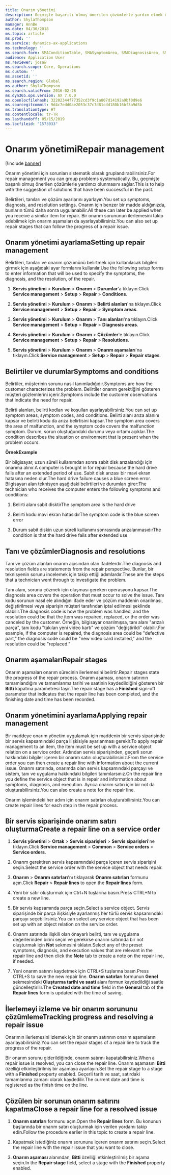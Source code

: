```yaml
---
title: Onarım yönetimi
description: Geçmişte başarılı olmuş önerilen çözümlerle yardım etmek üzere sorunları sistematik olarak gruplayın.
author: ShylaThompson
manager: AnnBe
ms.date: 04/30/2018
ms.topic: article
ms.prod: ''
ms.service: dynamics-ax-applications
ms.technology: ''
ms.search.form: SMAConditionTable, SMASymptomArea, SMADiagnosisArea, SMAResolutionTable, SMARepairStage
audience: Application User
ms.reviewer: josaw
ms.search.scope: Core, Operations
ms.custom: ''
ms.assetid: ''
ms.search.region: Global
ms.author: ShylaThompson
ms.search.validFrom: 2016-02-28
ms.dyn365.ops.version: AX 7.0.0
ms.openlocfilehash: 32202344f77352cd3f9c1a807d14192a9bf0d9e6
ms.sourcegitcommit: 9d4c7edd0ae2053c37c7d81cdd180b16bf3a9d3b
ms.translationtype: HT
ms.contentlocale: tr-TR
ms.lasthandoff: 05/15/2019
ms.locfileid: "1573033"
---
```

# <a name="repair-management"></a><span data-ttu-id="1007e-103">Onarım yönetimi</span><span class="sxs-lookup"><span data-stu-id="1007e-103">Repair management</span></span>       

[!include [banner](../includes/banner.md)]


<span data-ttu-id="1007e-104">Onarım yönetimi için sorunları sistematik olarak gruplandırabilirsiniz.</span><span class="sxs-lookup"><span data-stu-id="1007e-104">For repair management you can group problems systematically.</span></span> <span data-ttu-id="1007e-105">Bu, geçmişte başarılı olmuş önerilen çözümlerle yardımcı olunmasını sağlar.</span><span class="sxs-lookup"><span data-stu-id="1007e-105">This is to help with the suggestion of solutions that have been successful in the past.</span></span>

<span data-ttu-id="1007e-106">Belirtileri, tanıları ve çözüm ayarlarını ayarlayın.</span><span class="sxs-lookup"><span data-stu-id="1007e-106">You set up symptoms, diagnosis, and resolution settings.</span></span> <span data-ttu-id="1007e-107">Onarım için benzer bir madde aldığınızda, bunların tümü daha sonra uygulanabilir.</span><span class="sxs-lookup"><span data-stu-id="1007e-107">All these can later be applied when you receive a similar item for repair.</span></span> <span data-ttu-id="1007e-108">Bir onarım sorununun ilerlemesini takip edebilmek için onarım aşamaları da ayarlayabilirsiniz.</span><span class="sxs-lookup"><span data-stu-id="1007e-108">You can also set up repair stages that can follow the progress of a repair issue.</span></span>

## <a name="setting-up-repair-management"></a><span data-ttu-id="1007e-109">Onarım yönetimi ayarlama</span><span class="sxs-lookup"><span data-stu-id="1007e-109">Setting up repair management</span></span>

<span data-ttu-id="1007e-110">Belirtileri, tanıları ve onarım çözümünü belirtmek için kullanılacak bilgileri girmek için aşağıdaki ayar formlarını kullanılır.</span><span class="sxs-lookup"><span data-stu-id="1007e-110">Use the following setup forms to enter information that will be used to specify the symptoms, the diagnosis, and the resolution, of the repair.</span></span>

1.  <span data-ttu-id="1007e-111">**Servis yönetimi** \> **Kurulum** \> **Onarım** \> **Durumlar**'a tıklayın.</span><span class="sxs-lookup"><span data-stu-id="1007e-111">Click **Service management** \> **Setup** \> **Repair** \> **Conditions**.</span></span>

2.  <span data-ttu-id="1007e-112">**Servis yönetimi** \> **Kurulum** \> **Onarım** \> **Belirti alanları**'na tıklayın.</span><span class="sxs-lookup"><span data-stu-id="1007e-112">Click **Service management** \> **Setup** \> **Repair** \> **Symptom areas**.</span></span>

3.  <span data-ttu-id="1007e-113">**Servis yönetimi** \> **Kurulum** \> **Onarım** \> **Tanı alanları**'na tıklayın.</span><span class="sxs-lookup"><span data-stu-id="1007e-113">Click **Service management** \> **Setup** \> **Repair** \> **Diagnosis areas**.</span></span>

4.  <span data-ttu-id="1007e-114">**Servis yönetimi** \> **Kurulum** \> **Onarım** \> **Çözümler**'e tıklayın.</span><span class="sxs-lookup"><span data-stu-id="1007e-114">Click **Service management** \> **Setup** \> **Repair** \> **Resolutions**.</span></span>

5.  <span data-ttu-id="1007e-115">**Servis yönetimi** \> **Kurulum** \> **Onarım** \> **Onarım aşamaları**'na tıklayın.</span><span class="sxs-lookup"><span data-stu-id="1007e-115">Click **Service management** \> **Setup** \> **Repair** \> **Repair stages**.</span></span>

## <a name="symptoms-and-conditions"></a><span data-ttu-id="1007e-116">Belirtiler ve durumlar</span><span class="sxs-lookup"><span data-stu-id="1007e-116">Symptoms and conditions</span></span>

<span data-ttu-id="1007e-117">Belirtiler, müşterinin sorunu nasıl tanımladığıdır.</span><span class="sxs-lookup"><span data-stu-id="1007e-117">Symptoms are how the customer characterizes the problem.</span></span> <span data-ttu-id="1007e-118">Belirtiler onarım gerektiğini gösteren müşteri gözlemlerini içerir.</span><span class="sxs-lookup"><span data-stu-id="1007e-118">Symptoms include the customer observations that indicate the need for repair.</span></span>

<span data-ttu-id="1007e-119">Belirti alanları, belirti kodları ve koşulları ayarlayabilirsiniz.</span><span class="sxs-lookup"><span data-stu-id="1007e-119">You can set up symptom areas, symptom codes, and conditions.</span></span> <span data-ttu-id="1007e-120">Belirti alanı arıza alanını kapsar ve belirti kodu da arıza belirtisini kapsar.</span><span class="sxs-lookup"><span data-stu-id="1007e-120">The symptom area covers the area of malfunction, and the symptom code covers the malfunction symptom.</span></span> <span data-ttu-id="1007e-121">Durum, sorun oluştuğundaki durumu veya ortamı açıklar.</span><span class="sxs-lookup"><span data-stu-id="1007e-121">The condition describes the situation or environment that is present when the problem occurs.</span></span>

<span data-ttu-id="1007e-122">**Örnek**</span><span class="sxs-lookup"><span data-stu-id="1007e-122">**Example**</span></span>

<span data-ttu-id="1007e-123">Bir bilgisayar, uzun süreli kullanımdan sonra sabit disk arızalandığı için onarıma alınır.</span><span class="sxs-lookup"><span data-stu-id="1007e-123">A computer is brought in for repair because the hard drive fails after an extended period of use.</span></span> <span data-ttu-id="1007e-124">Sabit disk arızası bir mavi ekran hatasına neden olur.</span><span class="sxs-lookup"><span data-stu-id="1007e-124">The hard drive failure causes a blue screen error.</span></span> <span data-ttu-id="1007e-125">Bilgisayarı alan teknisyen aşağıdaki belirtileri ve durumları girer:</span><span class="sxs-lookup"><span data-stu-id="1007e-125">The technician who receives the computer enters the following symptoms and conditions:</span></span>

1.  <span data-ttu-id="1007e-126">Belirti alanı sabit disktir</span><span class="sxs-lookup"><span data-stu-id="1007e-126">The symptom area is the hard drive</span></span>

2.  <span data-ttu-id="1007e-127">Belirti kodu mavi ekran hatasıdır</span><span class="sxs-lookup"><span data-stu-id="1007e-127">The symptom code is the blue screen error</span></span>

3.  <span data-ttu-id="1007e-128">Durum sabit diskin uzun süreli kullanımı sonrasında arızalanmasıdır</span><span class="sxs-lookup"><span data-stu-id="1007e-128">The condition is that the hard drive fails after extended use</span></span>

## <a name="diagnosis-and-resolutions"></a><span data-ttu-id="1007e-129">Tanı ve çözümler</span><span class="sxs-lookup"><span data-stu-id="1007e-129">Diagnosis and resolutions</span></span>

<span data-ttu-id="1007e-130">Tanı ve çözüm alanları onarım açısından olan ifadelerdir.</span><span class="sxs-lookup"><span data-stu-id="1007e-130">The diagnosis and resolution fields are statements from the repair perspective.</span></span> <span data-ttu-id="1007e-131">Bunlar, bir teknisyenin sorunu incelemek için takip ettiği adımlardır.</span><span class="sxs-lookup"><span data-stu-id="1007e-131">These are the steps that a technician went through to investigate the problem.</span></span>

<span data-ttu-id="1007e-132">Tanı alanı, sorunu çözmek için oluşması gereken operasyonu kapsar.</span><span class="sxs-lookup"><span data-stu-id="1007e-132">The diagnosis area covers the operation that must occur to solve the issue.</span></span> <span data-ttu-id="1007e-133">Tanı kodu sorunun nasıl ele alındığını ifade eder ve çözüm maddenin onarılması, değiştirilmesi veya siparişin müşteri tarafından iptal edilmesi şeklinde olabilir.</span><span class="sxs-lookup"><span data-stu-id="1007e-133">The diagnosis code is how the problem was handled, and the resolution could be that the item was repaired, replaced, or the order was canceled by the customer.</span></span> <span data-ttu-id="1007e-134">Örneğin, bilgisayar onarılmışsa, tanı alanı "arızalı parça", tanı kodu "takılan yeni video kartı" ve çözüm "değiştirildi" olabilir.</span><span class="sxs-lookup"><span data-stu-id="1007e-134">For example, if the computer is repaired, the diagnosis area could be "defective part," the diagnosis code could be "new video card installed," and the resolution could be "replaced."</span></span>

## <a name="repair-stages"></a><span data-ttu-id="1007e-135">Onarım aşamaları</span><span class="sxs-lookup"><span data-stu-id="1007e-135">Repair stages</span></span>

<span data-ttu-id="1007e-136">Onarım aşamaları onarım sürecinin ilerlemesini belirtir.</span><span class="sxs-lookup"><span data-stu-id="1007e-136">Repair stages state the progress of the repair process.</span></span> <span data-ttu-id="1007e-137">Onarım aşaması, onarım satırının tamamlandığını ve tamamlanma tarihi ve saatinin kaydedildiğini gösteren bir **Bitti** kapatma parametresi taşır.</span><span class="sxs-lookup"><span data-stu-id="1007e-137">The repair stage has a **Finished** sign-off parameter that indicates that the repair line has been completed, and the finishing date and time has been recorded.</span></span>

## <a name="applying-repair-management"></a><span data-ttu-id="1007e-138">Onarım yönetimini ayarlama</span><span class="sxs-lookup"><span data-stu-id="1007e-138">Applying repair management</span></span>

<span data-ttu-id="1007e-139">Bir maddeye onarım yönetim uygulamak için maddenin bir servis siparişinde bir servis kapsamındaki parça ilişkisiyle ayarlanması gerekir.</span><span class="sxs-lookup"><span data-stu-id="1007e-139">To apply repair management to an item, the item must be set up with a service object relation on a service order.</span></span> <span data-ttu-id="1007e-140">Ardından servis siparişinden, geçerli sorun hakkındaki bilgiler içeren bir onarım satırı oluşturabilirsiniz.</span><span class="sxs-lookup"><span data-stu-id="1007e-140">From the service order you can then create a repair line with information about the current issue.</span></span> <span data-ttu-id="1007e-141">Onarım satırında, onarımda olan servis kapsamındaki parçayı ve sistem, tanı ve uygulama hakkındaki bilgileri tanımlarsınız.</span><span class="sxs-lookup"><span data-stu-id="1007e-141">On the repair line you define the service object that is in repair and information about symptoms, diagnosis, and execution.</span></span> <span data-ttu-id="1007e-142">Ayrıca onarım satırı için bir not da oluşturabilirsiniz.</span><span class="sxs-lookup"><span data-stu-id="1007e-142">You can also create a note for the repair line.</span></span>

<span data-ttu-id="1007e-143">Onarım işlemindeki her adım için onarım satırları oluşturabilirsiniz.</span><span class="sxs-lookup"><span data-stu-id="1007e-143">You can create repair lines for each step in the repair process.</span></span>

## <a name="create-a-repair-line-on-a-service-order"></a><span data-ttu-id="1007e-144">Bir servis siparişinde onarım satırı oluşturma</span><span class="sxs-lookup"><span data-stu-id="1007e-144">Create a repair line on a service order</span></span>

1.  <span data-ttu-id="1007e-145">**Servis yönetimi** \> **Ortak** \> **Servis siparişleri** \> **Servis siparişleri**'ne tıklayın.</span><span class="sxs-lookup"><span data-stu-id="1007e-145">Click **Service management** \> **Common** \> **Service orders** \> **Service orders**.</span></span>

2.  <span data-ttu-id="1007e-146">Onarım gerektiren servis kapsamındaki parça içeren servis siparişini seçin.</span><span class="sxs-lookup"><span data-stu-id="1007e-146">Select the service order with the service object that needs repair.</span></span>

3.  <span data-ttu-id="1007e-147">**Onarım** \> **Onarım satırları**'nı tıklayarak **Onarım satırları** formunu açın.</span><span class="sxs-lookup"><span data-stu-id="1007e-147">Click **Repair** \> **Repair lines** to open the **Repair lines** form.</span></span>

4.  <span data-ttu-id="1007e-148">Yeni bir satır oluşturmak için Ctrl+N tuşlarına basın.</span><span class="sxs-lookup"><span data-stu-id="1007e-148">Press CTRL+N to create a new line.</span></span>

5.  <span data-ttu-id="1007e-149">Bir servis kapsamında parça seçin.</span><span class="sxs-lookup"><span data-stu-id="1007e-149">Select a service object.</span></span> <span data-ttu-id="1007e-150">Servis siparişinde bir parça ilişkisiyle ayarlanmış her türlü servis kapsamındaki parçayı seçebilirsiniz.</span><span class="sxs-lookup"><span data-stu-id="1007e-150">You can select any service object that has been set up with an object relation on the service order.</span></span>

6.  <span data-ttu-id="1007e-151">Onarım satırında ilişkili olan önayarlı belirti, tanı ve uygulama değerlerinden birini seçin ve gerekirse onarım satırında bir not oluşturmak için **Not** sekmesini tıklatın.</span><span class="sxs-lookup"><span data-stu-id="1007e-151">Select any of the preset symptoms, diagnosis, and execution values that are relevant in the repair line and then click the **Note** tab to create a note on the repair line, if needed.</span></span>

7.  <span data-ttu-id="1007e-152">Yeni onarım satırını kaydetmek için CTRL+S tuşlarına basın.</span><span class="sxs-lookup"><span data-stu-id="1007e-152">Press CTRL+S to save the new repair line.</span></span> <span data-ttu-id="1007e-153">**Onarım satırları** formunun **Genel** sekmesindeki **Oluşturma tarihi ve saati** alanı formun kaydedildiği saatle güncelleştirilir.</span><span class="sxs-lookup"><span data-stu-id="1007e-153">The **Created date and time** field in the **General** tab of the **Repair lines** form is updated with the time of saving.</span></span>

## <a name="tracking-progress-and-resolving-a-repair-issue"></a><span data-ttu-id="1007e-154">İlerlemeyi izleme ve bir onarım sorununu çözümleme</span><span class="sxs-lookup"><span data-stu-id="1007e-154">Tracking progress and resolving a repair issue</span></span>

<span data-ttu-id="1007e-155">Onarımın ilerlemesini izlemek için bir onarım satırının onarım aşamalarını ayarlayabilirsiniz.</span><span class="sxs-lookup"><span data-stu-id="1007e-155">You can set the repair stages of a repair line to track the progress of the repair.</span></span>

<span data-ttu-id="1007e-156">Bir onarım sorunu giderildiğinde, onarım satırını kapatabilirsiniz.</span><span class="sxs-lookup"><span data-stu-id="1007e-156">When a repair issue is resolved, you can close the repair line.</span></span> <span data-ttu-id="1007e-157">Onarım aşamasını **Bitti** özelliği etkinleştirilmiş bir aşamaya ayarlayın.</span><span class="sxs-lookup"><span data-stu-id="1007e-157">Set the repair stage to a stage with a **Finished** property enabled.</span></span> <span data-ttu-id="1007e-158">Geçerli tarih ve saat, satırdaki tamamlanma zamanı olarak kaydedilir.</span><span class="sxs-lookup"><span data-stu-id="1007e-158">The current date and time is registered as the finish time on the line.</span></span>

## <a name="close-a-repair-line-for-a-resolved-issue"></a><span data-ttu-id="1007e-159">Çözülen bir sorunun onarım satırını kapatma</span><span class="sxs-lookup"><span data-stu-id="1007e-159">Close a repair line for a resolved issue</span></span>

1.  <span data-ttu-id="1007e-160">**Onarım satırları** formunu açın.</span><span class="sxs-lookup"><span data-stu-id="1007e-160">Open the **Repair lines** form.</span></span> <span data-ttu-id="1007e-161">Bu konunun başlarında bir onarım satırı oluşturmak için verilen yordamı takip edin.</span><span class="sxs-lookup"><span data-stu-id="1007e-161">Follow the procedure earlier in this topic to create a repair line.</span></span>

2.  <span data-ttu-id="1007e-162">Kapatmak istediğiniz onarım sorununu içeren onarım satırını seçin.</span><span class="sxs-lookup"><span data-stu-id="1007e-162">Select the repair line with the repair issue that you want to close.</span></span>

3.  <span data-ttu-id="1007e-163">**Onarım aşaması** alanından, **Bitti** özelliği etkinleştirilmiş bir aşama seçin.</span><span class="sxs-lookup"><span data-stu-id="1007e-163">In the **Repair stage** field, select a stage with the **Finished** property enabled.</span></span>

  


